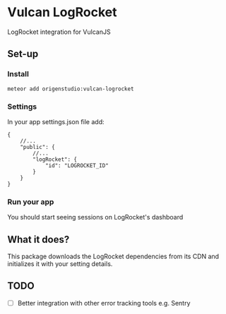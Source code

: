 # Vulcan LogRocket
LogRocket integration for VulcanJS

## Set-up

### Install
```
meteor add origenstudio:vulcan-logrocket
```

### Settings

In your app settings.json file add:

```
{
    //...
    "public": {
        //...
        "logRocket": {
            "id": "LOGROCKET_ID"
        }
    }
}

```

### Run your app
You should start seeing sessions on LogRocket's dashboard

## What it does?

This package downloads the LogRocket dependencies from its CDN and initializes it with your setting details.

## TODO
* [ ] Better integration with other error tracking tools e.g. Sentry




